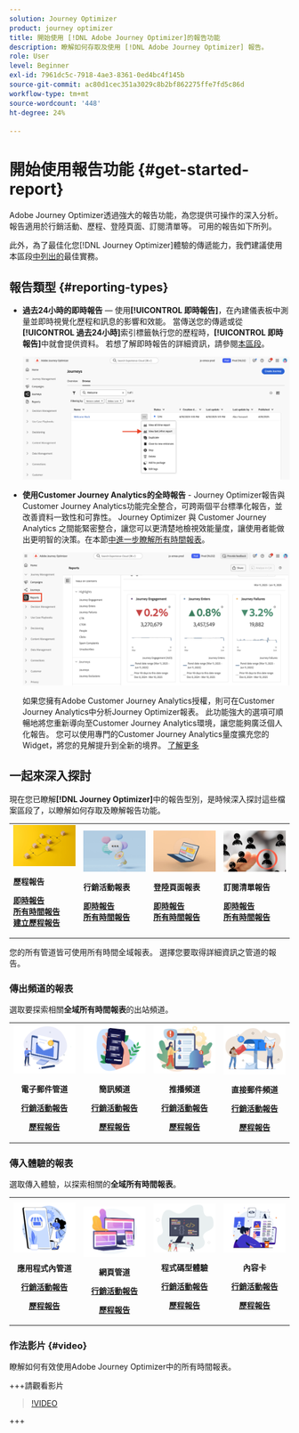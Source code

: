 ```yaml
---
solution: Journey Optimizer
product: journey optimizer
title: 開始使用 [!DNL Adobe Journey Optimizer]的報告功能
description: 瞭解如何存取及使用 [!DNL Adobe Journey Optimizer] 報告。
role: User
level: Beginner
exl-id: 7961dc5c-7918-4ae3-8361-0ed4bc4f145b
source-git-commit: ac80d1cec351a3029c8b2bf862275ffe7fd5c86d
workflow-type: tm+mt
source-wordcount: '448'
ht-degree: 24%

---
```


# 開始使用報告功能 {#get-started-report}

Adobe Journey Optimizer透過強大的報告功能，為您提供可操作的深入分析。 報告適用於行銷活動、歷程、登陸頁面、訂閱清單等。 可用的報告如下所列。

此外，為了最佳化您[!DNL Journey Optimizer]體驗的傳遞能力，我們建議使用本區段[中列出的](deliverability.md)最佳實務。


## 報告類型 {#reporting-types}

* **過去24小時的即時報告** — 使用&#x200B;**[!UICONTROL 即時報告]**，在內建儀表板中測量並即時視覺化歷程和訊息的影響和效能。 當傳送您的傳遞或從&#x200B;**[!UICONTROL 過去24小時]**&#x200B;索引標籤執行您的歷程時，**[!UICONTROL 即時報告]**&#x200B;中就會提供資料。 若想了解即時報告的詳細資訊，請參閱[本區段](live-report.md)。

  ![](assets/report_journey.png)


* **使用Customer Journey Analytics的全時報告** - Journey Optimizer報告與Customer Journey Analytics功能完全整合，可跨兩個平台標準化報告，並改善資料一致性和可靠性。 Journey Optimizer 與 Customer Journey Analytics 之間能緊密整合，讓您可以更清楚地檢視效能量度，讓使用者能做出更明智的決策。在本節[中進一步瞭解所有時間報表](report-gs-cja.md)。

  ![](assets/gs-cja-report-1.png)

  如果您擁有Adobe Customer Journey Analytics授權，則可在Customer Journey Analytics中分析Journey Optimizer報表。 此功能強大的選項可順暢地將您重新導向至Customer Journey Analytics環境，讓您能夠廣泛個人化報告。 您可以使用專門的Customer Journey Analytics量度擴充您的Widget，將您的見解提升到全新的境界。 [了解更多](report-cja-manage.md)


## 一起來深入探討

現在您已瞭解&#x200B;**[!DNL Journey Optimizer]**&#x200B;中的報告型別，是時候深入探討這些檔案區段了，以瞭解如何存取及瞭解報告功能。


<table style="table-layout:fixed"><tr style="border: 0;">
<td>
<img alt="歷程報告" src="../assets/do-not-localize/start-journey.jpeg">
<div>
<p><strong>歷程報告</strong></p>
</div>
<div>
<a href="journey-live-report.md"><strong>即時報告</strong></a>
</div>
<div>
<a href="journey-global-report-cja.md"><strong>所有時間報告</strong></a>
</div>
<div>
<a href="sharing-overview.md"><strong>建立歷程報告</strong></a>
</div>
<p>
<p>
</td>
<td>
<img alt="行銷活動報告" src="../assets/do-not-localize/start-campaign.jpeg">
<div>
<p><strong>行銷活動報表</strong></p>
</div>
<div>
<a href="campaign-live-report.md"><strong>即時報告</strong></a>
</div>
<div>
<a href="campaign-global-report-cja.md"><strong>所有時間報告</strong></a>
</div>
<p>
<p>
</td>
<td>
<img alt="登陸頁面報表" src="../assets/do-not-localize/start-interface.jpeg">
<div>
<p><strong>登陸頁面報表</strong></p>
</div>
<div>
<a href="lp-report-live.md"><strong>即時報告</strong></a>
</div>
<div>
<a href="lp-report-global-cja.md"><strong>所有時間報告</strong></a>
</div>
<p>
<p>
</td>
<td>
<img alt="訂閱清單報告" src="../assets/do-not-localize/role.jpg">
<div>
<p><strong>訂閱清單報告</strong></p>
</div>
<div>
<a href="subscription-report-live.md"><strong>即時報告</strong></a>
</div>
<div>
<a href="subscription-report-global-cja.md"><strong>所有時間報告</strong></a>
</div>
<p>
<p>
</td>
</tr></table>


您的所有管道皆可使用所有時間全域報表。 選擇您要取得詳細資訊之管道的報告。

### 傳出頻道的報表

選取要探索相關&#x200B;**全域所有時間報表**&#x200B;的出站頻道。

<table style="table-layout:fixed"><tr style="border: 0;">
<td><img alt="電子郵件" src="../channels/assets/do-not-localize/email.png">
<div align="center"><p><strong>電子郵件管道</strong></p><p><a href="campaign-global-report-cja-email.md"><strong>行銷活動報告</strong></a></p><p><a href="journey-global-report-cja-email.md"><strong>歷程報告</strong></a></p></div></td>
<td><a href="campaign-global-report-cja-sms.md"><img alt="簡訊" src="../channels/assets/do-not-localize/sms.png"></a>
<div align="center"><p><strong>簡訊頻道</strong></p><p><a href="campaign-global-report-cja-sms.md"><strong>行銷活動報告</strong></a></p><p><a href="journey-global-report-cja-sms.md"><strong>歷程報告</strong></a></p></div></td>
<td><a href="campaign-global-report-cja-push.md"><img alt="推播" src="../channels/assets/do-not-localize/push.png"></a>
<div align="center"><p><strong>推播頻道</strong></p><p><a href="campaign-global-report-cja-push.md"><strong>行銷活動報告</strong></a></p><p><a href="journey-global-report-cja-push.md"><strong>歷程報告</strong></a></p></div></td>
<td><a href="campaign-global-report-cja-direct.md"><img alt="直接郵件" src="../channels/assets/do-not-localize/direct-mail.jpg"></a>
<div align="center"><p><strong>直接郵件頻道</strong></p><p><a href="campaign-global-report-cja-direct.md"><strong>行銷活動報告</strong></a></p><p><a href="journey-global-report-cja-direct.md"><strong>歷程報告</strong></a></p></div></td>
</tr></table>

### 傳入體驗的報表

選取傳入體驗，以探索相關的&#x200B;**全域所有時間報表**。

<table style="table-layout:fixed"><tr style="border: 0;">
<td><img alt="應用程式內" src="../channels/assets/do-not-localize/inapp.jpg">
<div align="center"><p><strong>應用程式內管道</strong></p><p><a href="campaign-global-report-cja-inapp.md"><strong>行銷活動報告</strong></a></p><p><a href="journey-global-report-cja-inapp.md"><strong>歷程報告</strong></a></p></div></td>
<td><p><img alt="網頁" src="../channels/assets/do-not-localize/web.jpg"></p>
<div align="center"><p><strong>網頁管道</strong></p><p><a href="campaign-global-report-cja-web.md"><strong>行銷活動報告</strong></a></p><p><a href="journey-global-report-cja-web.md"><strong>歷程報告</strong></a></p></div></td>
<td><img alt="程式碼型體驗" src="../channels/assets/do-not-localize/code.png">
<div align="center"><p><strong>程式碼型體驗</strong></p><p><a href="campaign-global-report-cja-code.md"><strong>行銷活動報告</strong></a></p><p><a href="campaign-global-report-cja-code.md"><strong>歷程報告</strong></a></p></div></td>
<td><img alt="內容卡" src="../channels/assets/do-not-localize/cards.png">
<div align="center"><p><strong>內容卡</strong></p><p><a href="campaign-global-report-cja-content.md"><strong>行銷活動報告</strong></a></p><p><a href="journey-global-report-cja-content.md"><strong>歷程報告</strong></a></p></div></td>
</tr></table>

### 作法影片 {#video}

瞭解如何有效使用Adobe Journey Optimizer中的所有時間報表。

+++請觀看影片

>[!VIDEO](https://video.tv.adobe.com/v/3420509?learn=on)

+++
